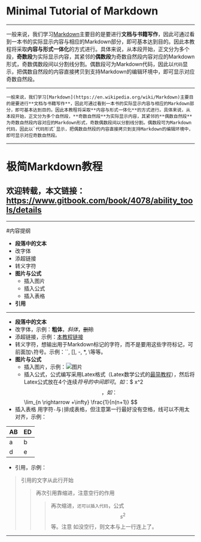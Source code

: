 # Minimal Tutorial of Markdown 

---
一般来说，我们学习[Markdown](https://en.wikipedia.org/wiki/Markdown)主要目的是要进行**文档与书籍写作**，因此可通过看到一本书的实际显示内容与相应的Markdown部分，即可基本达到目的。因此本教程将采取**内容与形式一体化**的方式进行。具体来说，从本段开始，正文分为多个段，**奇数段**为实际显示内容，其紧邻的**偶数段**为奇数自然段内容对应的Markdown形式，奇数偶数段间以分割线分割。偶数段可为Markdown代码，因此以`代码`显示，把偶数自然段的内容直接拷贝到支持Markdown的编辑环境中，即可显示对应奇数自然段。

---
  
``
一般来说，我们学习[Markdown](https://en.wikipedia.org/wiki/Markdown)主要目的是要进行**文档与书籍写作**，因此可通过看到一本书的实际显示内容与相应的Markdown部分，即可基本达到目的。因此本教程将采取**内容与形式一体化**的方式进行。具体来说，从本段开始，正文分为多个自然段，**奇数自然段**为实际显示内容，其紧邻的**偶数自然段**为奇数自然段内容对应的Markdown形式，奇数偶数段间以分割线分割。偶数段可为Markdown代码，因此以`代码形式`显示，把偶数自然段的内容直接拷贝到支持Markdown的编辑环境中，即可显示对应奇数自然段。
``

---
# 极简Markdown教程
## 欢迎转载，本文链接： https://www.gitbook.com/book/4078/ability_tools/details
---
#内容提纲
- **段落中的文本**
 - 改字体
 - 添超链接
 - 转义字符
- **图片与公式**
  - 插入图片
  - 插入公式
  - 插入表格
- **引用**
***
- **段落中的文本**
 - 改字体，示例：**粗体**，*斜体*，~~删除~~
 - 添超链接，示例：[本教程链接](https://www.gitbook.com/book/4078/ability_tools/details)
 - 转义字符，想输出用于Markdown标记的字符，而不是要用这些字符标记，可前面加`\`符号。示例：\`\`, \[\], \-, \*, \\等等。
- **图片与公式**
  - 插入图片，示例：![图片](http://daringfireball.net/graphics/logos/)
  - 插入公式，公式编写采用Latex格式（Latex数学公式的[最简教程](https://4078.gitbooks.io/ability_tools/content/tools/latex_equ.html)），然后将Latex公式放在4个连续$符号的中间即可。如：$$ x^2 $$，如：$$ \lim_{n \rightarrow +\infty} \frac{1}{n(n+1)} $$
 - 插入表格
 用字符`-`与`|`排成表格，但注意第一行最好没有空格，线可以不用太对齐，示例：
 
AB | ED 
--- |--
  a   | b    
  d    | e    
 - 引用，示例：
 
> 引用的文字从此行开始
>>再次引用靠缩进，注意空行的作用
>>
>>>再次缩进，`还可以插入代码`，公式$$s^2$$等。注意
>>>如没空行，则文本与上一行连上了。

---
